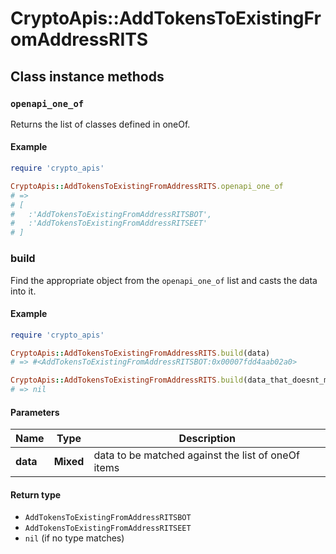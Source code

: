# CryptoApis::AddTokensToExistingFromAddressRITS

## Class instance methods

### `openapi_one_of`

Returns the list of classes defined in oneOf.

#### Example

```ruby
require 'crypto_apis'

CryptoApis::AddTokensToExistingFromAddressRITS.openapi_one_of
# =>
# [
#   :'AddTokensToExistingFromAddressRITSBOT',
#   :'AddTokensToExistingFromAddressRITSEET'
# ]
```

### build

Find the appropriate object from the `openapi_one_of` list and casts the data into it.

#### Example

```ruby
require 'crypto_apis'

CryptoApis::AddTokensToExistingFromAddressRITS.build(data)
# => #<AddTokensToExistingFromAddressRITSBOT:0x00007fdd4aab02a0>

CryptoApis::AddTokensToExistingFromAddressRITS.build(data_that_doesnt_match)
# => nil
```

#### Parameters

| Name | Type | Description |
| ---- | ---- | ----------- |
| **data** | **Mixed** | data to be matched against the list of oneOf items |

#### Return type

- `AddTokensToExistingFromAddressRITSBOT`
- `AddTokensToExistingFromAddressRITSEET`
- `nil` (if no type matches)

